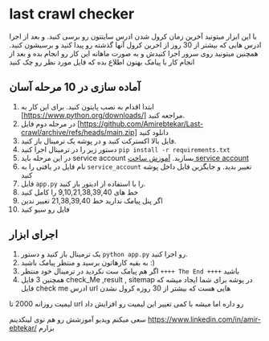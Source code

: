 # last crawl checker

با این ابزار میتونید آخرین زمان کرول شدن ادرس سایتتون رو برسی کنید. و بعد از اجرا ادرس هایی که بیشتر از 30 روز از اخرین کرول آنها گذشته رو پیدا کنید و برسیشون کنید.
همچنین میتونید روی سرور اجرا کنیدش و به صورت ماهانه این کار رو انجام بده و بعد از انجام کار با پیامک بهتون اطلاع بده که فایل مورد نظر رو چک کنید

## آماده سازی در 10 مرحله آسان

1. ابتدا اقدام به نصب پایتون کنید. برای این کار به [https://www.python.org/downloads/] مراجعه کنید.
2. در مرحله دوم فایل [https://github.com/Amirebtekar/Last-crawl/archive/refs/heads/main.zip] دانلود کنید
3. فایل بالا اکسترکت کنید و در پوشه یک ترمینال باز کنید.
4. دستور زیر را در ترمینال اجرا کنید `pip install -r requirements.txt`
5. در این مرحله باید service account بسازید. [آموزش ساخت service account](https://amirebtekar.ir/google-indexing-api/)
6. نام فایل در یافتی را به `service_account` تغییر بدید. و جایگزین فایل داخل پوشه کنید
7. فایل `app.py` را با استفاده از ادیتور باز کنید.
8. خط های 9,10,21,38,39,40 را کامل کنید
9. اگر پنل پیامک ندارید خط 21,38,39,40 تغییر ندین
10. فایل رو سیو کنید

## اجرای ابزار
1. یک ترمینال باز کنید و دستور `python app.py` رو اجرا کنید.
2. به بقیه کارهاتون برسید و منتظر پیامک باشید :)
3. اگر هم پیامک ست نکردید در ترمینال خود منتظر `++++ The End ++++` باشید
4. همچنین 3 فایل check_Me ,result , sitemap در پوشه برای شما ایجاد میشه که فایل check me ادرس url هایی هست که بیشتر از 30 روزه کرول نشدن 

لیمیت روزانه 2000 تا url رو داره اما میشه با کمی تغییر این لیمیت رو افزایش داد

سعی میکنم ویدیو آموزشش رو هم توی لینکدینم https://www.linkedin.com/in/amir-ebtekar/ بزارم
